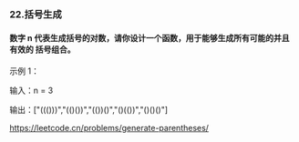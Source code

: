### 22.括号生成
#### 数字 n 代表生成括号的对数，请你设计一个函数，用于能够生成所有可能的并且 有效的 括号组合。

示例 1：

输入：n = 3

输出：["((()))","(()())","(())()","()(())","()()()"]

https://leetcode.cn/problems/generate-parentheses/
